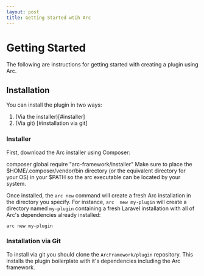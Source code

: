 ```yaml
---
layout: post
title: Getting Started wtih Arc
---
```


# Getting Started

The following are instructions for getting started with creating a plugin using Arc.

## Installation

You can install the plugin in two ways:

1) (Via the installer)[#installer]
2) (Via git) [#installation via git]

### Installer

First, download the Arc installer using Composer:

composer global require "arc-framework/installer"
Make sure to place the $HOME/.composer/vendor/bin directory (or the equivalent directory for your OS) in your $PATH so the 
arc executable can be located by your system.

Once installed, the `arc new` command will create a fresh Arc installation in the directory you specify. For instance, `arc 
new my-plugin` will create a directory named `my-plugin` containing a fresh Laravel installation with all of Arc's 
dependencies already installed:

    arc new my-plugin
    
### Installation via Git

To install via git you should clone the `ArcFramework/plugin` repository. This installs the plugin boilerplate with it's
dependencies including the Arc framework.

